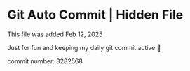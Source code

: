 # Git Auto Commit | Hidden File

This file was added Feb 12, 2025

Just for fun and keeping my daily git commit active 🤪

commit number: 3282568

